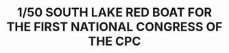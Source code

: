 ---
layout: product
title: "1/50 SOUTH LAKE RED BOAT FOR THE FIRST NATIONAL CONGRESS OF THE CPC"
price: "TBA" 
desc: "Maketa"
img_path: "/assets/img/BRNC5001.webp"
brand: "Bronco"
available: false
special_offer: false
new: false
soon: false
cat: "010000"
subcat: "015800"
subsubcat: "0N/A"
sifra: "BRNC5001"
popular: false
spec: false
---